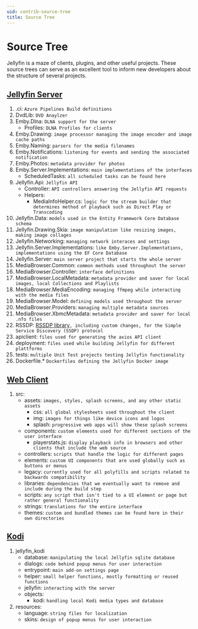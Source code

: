 ```yaml
---
uid: contrib-source-tree
title: Source Tree
---
```


# Source Tree

Jellyfin is a maze of clients, plugins, and other useful projects. These source trees can serve as an excellent tool to inform new developers about the structure of several projects.

## [Jellyfin Server](https://github.com/jellyfin/jellyfin)

1. .ci: `Azure Pipelines Build definitions`
2. DvdLib: `DVD Anaylzer`
3. Emby.Dlna: `DLNA support for the server`
   - Profiles: `DLNA Profiles for clients`
4. Emby.Drawing: `image processor managing the image encoder and image cache paths`
5. Emby.Naming: `parsers for the media filenames`
6. Emby.Notifications: `listening for events and sending the associated notification`
7. Emby.Photos: `metadata provider for photos`
8. Emby.Server.Implementations: `main implementations of the interfaces`
   - ScheduledTasks: `all scheduled tasks can be found here`
9. Jellyfin.Api: `Jellyfin API`
   - Controller: `API controllers answering the Jellyfin API requests`
   - Helpers:
     - MediaInfoHelper.cs: `logic for the stream builder that determines method of playback such as Direct Play or Transcoding`
10. Jellyfin.Data: `models used in the Entity Framework Core Database schema`
11. Jellyfin.Drawing.Skia: `image manipulation like resizing images, making image collages`
12. Jellyfin.Networking: `managing network interaces and settings`
13. Jellyfin.Server.Implementations: `like Emby.Server.Implementations, implementations using the EF Core Database`
14. Jellyfin.Server: `main server project that starts the whole server`
15. MediaBrowser.Common: `common methods used throughout the server`
16. MediaBrowser.Controller: `interface definitions`
17. MediaBrowser.LocalMetadata: `metadata provider and saver for local images, local Collections and Playlists`
18. MediaBrowser.MediaEncoding: `managing ffmpeg while interacting with the media files`
19. MediaBrowser.Model: `defining models used throughout the server`
20. MediaBrowser.Providers: `managing multiple metadata sources`
21. MediaBrowser.XbmcMetadata: `metadata provider and saver for local .nfo files`
22. RSSDP: [RSSDP library](https://github.com/Yortw/RSSDP)`, including custom changes, for the Simple Service Discovery (SSDP) protocol`
23. apiclient: `files used for generating the axios API client`
24. deployment: `files used while building Jellyfin for different plattforms`
25. tests: `multiple Unit Test projects testing Jellyfin functionality`
26. Dockerfile.\* `Dockerfiles defining the Jellyfin Docker image`

## [Web Client](https://github.com/jellyfin/jellyfin-web)

1. src:
   - assets: `images, styles, splash screens, and any other static assets`
     - css: `all global stylesheets used throughout the client`
     - img: `images for things like device icons and logos`
     - splash: `progressive web apps will show these splash screens`
   - components: `custom elements used for different sections of the user interface`
     - playerstats.js: `display playback info in browsers and other clients that include the web source`
   - controllers: `scripts that handle the logic for different pages`
   - elements: `custom UI components that are used globally such as buttons or menus`
   - legacy: `currently used for all polyfills and scripts related to backwards compatibility`
   - libraries: `dependencies that we eventually want to remove and include during the build step`
   - scripts: `any script that isn't tied to a UI element or page but rather general functionality`
   - strings: `translations for the entire interface`
   - themes: `custom and bundled themes can be found here in their own directories`

## [Kodi](https://github.com/jellyfin/jellyfin-kodi)

1. jellyfin_kodi
   - database: `manipulating the local Jellyfin sqlite database`
   - dialogs: `code behind popup menus for user interaction`
   - entrypoint: `main add-on settings page`
   - helper: `small helper functions, mostly formatting or reused functions`
   - jellyfin: `interacting with the server`
   - objects:
     - kodi: `handling local Kodi media types and database`
2. resources:
   - language: `string files for localization`
   - skins: `design of popup menus for user interaction`
